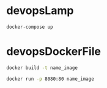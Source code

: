 # devopsLamp
```bash
docker-compose up 
```

# devopsDockerFile
```bash
docker build -t name_image
```

```bash
docker run -p 8080:80 name_image
```